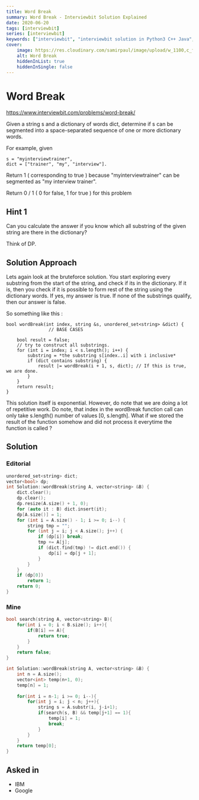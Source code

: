 ```yaml
---
title: Word Break
summary: Word Break - Interviewbit Solution Explained
date: 2020-06-20
tags: [interviewbit]
series: [interviewbit]
keywords: ["interviewbit", "interviewbit solution in Python3 C++ Java", "Word Break Solution Explained"]
cover:
    image: https://res.cloudinary.com/samirpaul/image/upload/w_1100,c_fit,co_rgb:FFFFFF,l_text:Arial_75_bold:Word Break - Solution Explained/problem-solving.webp
    alt: Word Break
    hiddenInList: true
    hiddenInSingle: false
---
```


# Word Break

https://www.interviewbit.com/problems/word-break/

Given a string s and a dictionary of words dict, determine if s can be segmented
into a space-separated sequence of one or more dictionary words.

For example, given

```
s = "myinterviewtrainer",
dict = ["trainer", "my", "interview"].
```

Return 1 ( corresponding to true ) because "myinterviewtrainer" can be segmented as "my interview trainer".

Return 0 / 1 ( 0 for false, 1 for true ) for this problem


## Hint 1

Can you calculate the answer if you know which all substring of the given string are there in the dictionary?

Think of DP.


## Solution Approach

Lets again look at the bruteforce solution. 
You start exploring every substring from the start of the string, and check if its in the dictionary. If it is, then you check if it is possible to form rest of the string using the dictionary words. If yes, my answer is true. If none of the substrings qualify, then our answer is false.

So something like this :
```
bool wordBreak(int index, string &s, unordered_set<string> &dict) {
                // BASE CASES
    
    bool result = false;
    // try to construct all substrings.
    for (int i = index; i < s.length(); i++) {
        substring = *the substring s[index..i] with i inclusive*
        if (dict contains substring) {
            result |= wordBreak(i + 1, s, dict); // If this is true, we are done. 
        }
    }
    return result;
}
```
This solution itself is exponential. However, do note that we are doing a lot of repetitive work. 
Do note, that index in the wordBreak function call can only take s.length() number of values [0, s.length]. What if we stored the result of the function somehow and did not process it everytime the function is called ?

## Solution

### Editorial
```cpp
unordered_set<string> dict;
vector<bool> dp;
int Solution::wordBreak(string A, vector<string> &B) {
    dict.clear();
    dp.clear();
    dp.resize(A.size() + 1, 0);
    for (auto it : B) dict.insert(it);
    dp[A.size()] = 1;
    for (int i = A.size() - 1; i >= 0; i--) {
        string tmp = "";
        for (int j = i; j < A.size(); j++) {
            if (dp[i]) break;
            tmp += A[j];
            if (dict.find(tmp) != dict.end()) {
                dp[i] = dp[j + 1];
            }
        }
    }
    if (dp[0])
        return 1;
    return 0;
}
```

### Mine
```cpp
bool search(string A, vector<string> B){
    for(int i = 0; i < B.size(); i++){
        if(B[i] == A){
            return true;
        }
    }
    return false;
}

int Solution::wordBreak(string A, vector<string> &B) {
    int n = A.size();
    vector<int> temp(n+1, 0);
    temp[n] = 1;
    
    for(int i = n-1; i >= 0; i--){
        for(int j = i; j < n; j++){
            string s = A.substr(i, j-i+1);
            if(search(s, B) && temp[j+1] == 1){
                temp[i] = 1;
                break;
            }
        }
    }
    return temp[0];
}
```

## Asked in
* IBM
* Google
